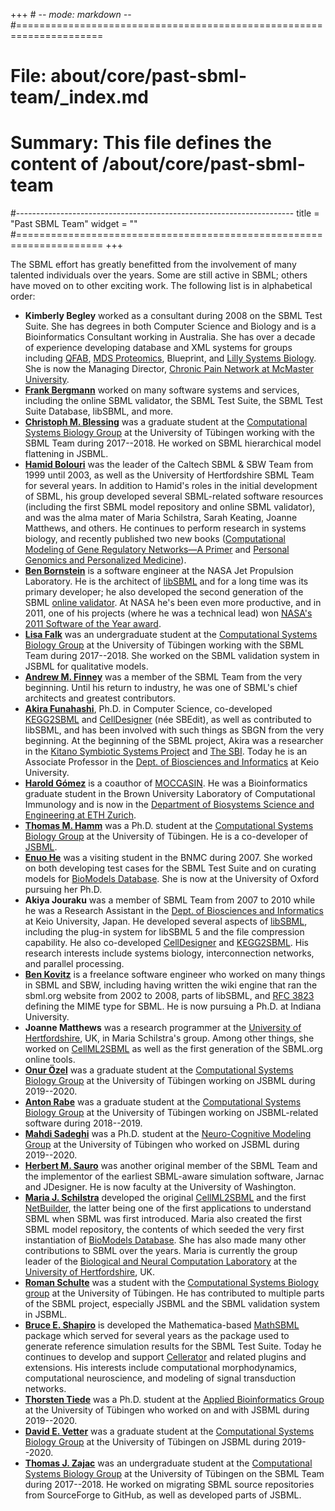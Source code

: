 +++ # -*- mode: markdown -*-
#=====================================================================
# File:    about/core/past-sbml-team/_index.md
# Summary: This file defines the content of /about/core/past-sbml-team
#---------------------------------------------------------------------
title = "Past SBML Team"
widget = ""
#=====================================================================
+++

The SBML effort has greatly benefitted from the involvement of many talented individuals over the years. Some are still active in SBML; others have moved on to other exciting work. The following list is in alphabetical order:

- **Kimberly Begley** worked as a consultant during 2008 on the SBML Test Suite. She has degrees in both Computer Science and Biology and is a Bioinformatics Consultant working in Australia. She has over a decade of experience developing database and XML systems for groups including [QFAB](http://www.qfab.org/), [MDS Proteomics](http://www.mdsinc.com/), Blueprint, and [Lilly Systems Biology](http://www.lscdd.lilly.com.sg/lscdd/index.html).  She is now the Managing Director, [Chronic Pain Network at McMaster University](https://cpn.mcmaster.ca/contact-us).
- [**Frank Bergmann**](http://frank-fbergmann.blogspot.com/) worked on many software systems and services, including the online SBML validator, the SBML Test Suite, the SBML Test Suite Database, libSBML, and more.
- [**Christoph M. Blessing**](https://github.com/christophblessing) was a graduate student at the [Computational Systems Biology Group](https://uni-tuebingen.de/en/127116) at the University of Tübingen working with the SBML Team during 2017--2018. He worked on SBML hierarchical model flattening in JSBML.
- [**Hamid Bolouri**](http://www.its.caltech.edu/~hbolouri/) was the leader of the Caltech SBML & SBW Team from 1999 until 2003, as well as the University of Hertfordshire SBML Team for several years. In addition to Hamid's roles in the initial development of SBML, his group developed several SBML-related software resources (including the first SBML model repository and online SBML validator), and was the alma mater of Maria Schilstra, Sarah Keating, Joanne Matthews, and others. He continues to perform research in systems biology, and recently published two new books ([Computational Modeling of Gene Regulatory Networks—A Primer](http://www.icpress.co.uk/lifesci/p567.html) and [Personal Genomics and Personalized Medicine](http://www.worldscibooks.com/lifesci/p716.html)).
- [**Ben Bornstein**](http://www.bbornstein.org/) is a software engineer at the NASA Jet Propulsion Laboratory. He is the architect of [libSBML](Software/libSBML) and for a long time was its primary developer; he also developed the second generation of the SBML [online validator](Facilities/Validator). At NASA he's been even more productive, and in 2011, one of his projects (where he was a technical lead) won [NASA's 2011 Software of the Year award](http://www.jpl.nasa.gov/news/news.cfm?release=2011-380).
- [**Lisa Falk**](https://github.com/LisaFalk) was an undergraduate student at the [Computational Systems Biology Group](https://uni-tuebingen.de/en/127116) at the University of Tübingen working with the SBML Team during 2017--2018. She worked on the SBML validation system in JSBML for qualitative models.
- [**Andrew M. Finney**](http://uk.linkedin.com/in/andrewmartinfinney) was a member of the SBML Team from the very beginning. Until his return to industry, he was one of SBML's chief architects and greatest contributors.
- [**Akira Funahashi**](http://www.bio.keio.ac.jp/research/staff/funahashi.html), Ph.D. in Computer Science, co-developed [ KEGG2SBML](Software/KEGG2SBML) and [CellDesigner](http://celldesigner.org/) (née SBEdit), as well as contributed to libSBML, and has been involved with such things as SBGN from the very beginning. At the beginning of the SBML project, Akira was a researcher in the [Kitano Symbiotic Systems Project](http://www.symbio.jst.go.jp/symbio2/) and [The SBI](http://sbi.jp/). Today he is an Associate Professor in the [Dept. of Biosciences and Informatics](http://www.bio.keio.ac.jp/research/staff/funahashi.html) at Keio University.
- [**Harold G&oacute;mez**](http://www.bu.edu/computationalimmunology/people/harold-gomez/) is a coauthor of [MOCCASIN](http://github.com/sbmlteam/moccasin).  He was a Bioinformatics graduate student in the Brown University Laboratory of Computational Immunology and is now in the [Department of Biosystems Science and Engineering at ETH Zurich](https://bsse.ethz.ch/department/people/detail-person.MjExMzQw.TGlzdC8yNjY5LDEwNjI4NTM0MDk=.html).
- [**Thomas M. Hamm**](https://uni-tuebingen.de/en/134068) was a Ph.D. student at the [Computational Systems Biology Group](https://uni-tuebingen.de/en/127116) at the University of Tübingen. He is a co-developer of [JSBML](http://sbml.org/Software/JSBML).
- [**Enuo He**](https://uk.linkedin.com/in/heenuo) was a visiting student in the BNMC during 2007. She worked on both developing test cases for the SBML Test Suite and on curating models for [BioModels Database](http://www.ebi.ac.uk/biomodels). She is now at the University of Oxford pursuing her Ph.D.
- **Akiya Jouraku** was a member of SBML Team from 2007 to 2010 while he was a Research Assistant in the [Dept. of Biosciences and Informatics](http://www.bio.keio.ac.jp/) at Keio University, Japan.  He developed several aspects of [ libSBML](Software/libSBML), including the plug-in system for libSBML 5 and the file compression capability. He also co-developed [CellDesigner](http://celldesigner.org) and [KEGG2SBML](Software/KEGG2SBML). His research interests include systems biology, interconnection networks, and parallel processing.
- [**Ben Kovitz**](http://www.linkedin.com/in/benkovitz) is a freelance software engineer who worked on many things in SBML and SBW, including having written the wiki engine that ran the sbml.org website from 2002 to 2008, parts of libSBML, and [RFC 3823](http://www.faqs.org/rfcs/rfc3823.html) defining the MIME type for SBML. He is now pursuing a Ph.D. at Indiana University.
- **Joanne Matthews** was a research programmer at the [University of Hertfordshire](http://www.herts.ac.uk), UK, in Maria Schilstra's group. Among other things, she worked on [CellML2SBML](Software/CellML2SBML) as well as the first generation of the SBML.org online tools.
- [**Onur Özel**](https://github.com/Onur101010) was a graduate student at the [Computational Systems Biology Group](https://uni-tuebingen.de/en/127116) at the University of Tübingen working on JSBML during 2019--2020.
- [**Anton Rabe**](https://github.com/AntonJuliusRabe/) was a graduate student at the [Computational Systems Biology Group](https://uni-tuebingen.de/en/127116) at the University of Tübingen working on JSBML-related software during 2018--2019.
- [**Mahdi Sadeghi**](https://uni-tuebingen.de/en/153135) was a Ph.D. student at the [Neuro-Cognitive Modeling Group](https://uni-tuebingen.de/en/25369) at the University of Tübingen who worked on JSBML during 2019--2020.
- [**Herbert M. Sauro**](http://depts.washington.edu/bioe/people/core/sauro/sauro.html) was another original member of the SBML Team and the implementor of the earliest SBML-aware simulation software, Jarnac and JDesigner.  He is now faculty at the University of Washington.
- [**Maria J. Schilstra**](http://strc.herts.ac.uk/bio/maria/) developed the original [CellML2SBML](Software/CellML2SBML) and the first [NetBuilder](http://strc.herts.ac.uk/bio/maria/NetBuilder), the latter being one of the first applications to understand SBML when SBML was first introduced. Maria also created the first SBML model repository, the contents of which seeded the very first instantiation of [BioModels Database](http://www.ebi.ac.uk/biomodels). She has also made many other contributions to SBML over the years. Maria is currently the group leader of the [Biological and Neural Computation Laboratory](http://homepages.feis.herts.ac.uk/~nngroup/bncg.html) at the [University of Hertfordshire](http://www.herts.ac.uk), UK.
- [**Roman Schulte**](https://github.com/anfark/) was a student with the [Computational Systems Biology group](https://uni-tuebingen.de/en/127116) at the University of Tübingen. He has contributed to multiple parts of the SBML project, especially JSBML and the SBML validation system in JSBML.
- [**Bruce E. Shapiro**](http://www.bruce-shapiro.com/) is developed the Mathematica-based [MathSBML](Software/MathSBML) package which served for several years as the package used to generate reference simulation results for the SBML Test Suite. Today he continues to develop and support [Cellerator](http://cellerator.org) and related plugins and extensions. His interests include computational morphodynamics, computational neuroscience, and modeling of signal transduction networks.
- [**Thorsten Tiede**](https://github.com/thortiede) was a Ph.D. student at the [Applied Bioinformatics Group](https://kohlbacherlab.org) at the University of Tübingen who worked on and with JSBML during 2019--2020.
- [**David E. Vetter**](https://github.com/DEVetter) was a graduate student at the [Computational Systems Biology Group](https://uni-tuebingen.de/en/127116) at the University of Tübingen on JSBML during 2019--2020.
- [**Thomas J. Zajac**](https://github.com/mephenor) was an undergraduate student at the [Computational Systems Biology Group](https://uni-tuebingen.de/en/127116) at the University of Tübingen on the SBML Team during 2017--2018.  He worked on migrating SBML source repositories from SourceForge to GitHub, as well as developed parts of JSBML.
